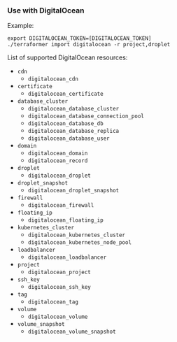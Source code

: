### Use with DigitalOcean

Example:

```
export DIGITALOCEAN_TOKEN=[DIGITALOCEAN_TOKEN]
./terraformer import digitalocean -r project,droplet
```

List of supported DigitalOcean resources:

- `cdn`
  - `digitalocean_cdn`
- `certificate`
  - `digitalocean_certificate`
- `database_cluster`
  - `digitalocean_database_cluster`
  - `digitalocean_database_connection_pool`
  - `digitalocean_database_db`
  - `digitalocean_database_replica`
  - `digitalocean_database_user`
- `domain`
  - `digitalocean_domain`
  - `digitalocean_record`
- `droplet`
  - `digitalocean_droplet`
- `droplet_snapshot`
  - `digitalocean_droplet_snapshot`
- `firewall`
  - `digitalocean_firewall`
- `floating_ip`
  - `digitalocean_floating_ip`
- `kubernetes_cluster`
  - `digitalocean_kubernetes_cluster`
  - `digitalocean_kubernetes_node_pool`
- `loadbalancer`
  - `digitalocean_loadbalancer`
- `project`
  - `digitalocean_project`
- `ssh_key`
  - `digitalocean_ssh_key`
- `tag`
  - `digitalocean_tag`
- `volume`
  - `digitalocean_volume`
- `volume_snapshot`
  - `digitalocean_volume_snapshot`
